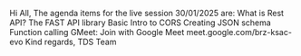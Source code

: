 Hi All, The agenda items for the live session 30/01/2025 are: What is Rest API? The FAST API library Basic Intro to CORS Creating JSON schema Function calling GMeet: Join with Google Meet meet.google.com/brz-ksac-evo Kind regards, TDS Team
